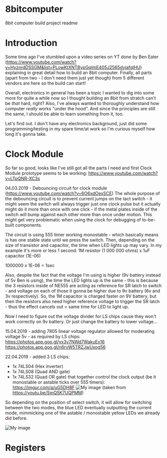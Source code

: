 # 8bitcomputer
8bit computer build project readme  

# Introduction
Some time ago I've stumbled upon a video series on YT done by Ben Eater (https://www.youtube.com/watch?v=HyznrdDSSGM&list=PLowKtXNTBypGqImE405J2565dvjafglHU) explaining in great detail how to build an 8bit computer. Finally, all parts (apart from two - I don't need them just yet though) from 5 different vendors are here so the build can start!

Overall, electronics in general has been a topic I wanted to dig into some more for quite a while now so I thought building an 8bit from stratch can't be *that* hard, right? Also, I've always wanted to thoroughly understand how computer *really* works "under the hood". And since the principles are still the same, I should be able to learn something from it, too.

Let's find out. I don't have any electronics background, just did some programming/testing in my spare time/at work so I'm curious myself how long it's gonna take.

# Clock Module
So far so good, looks like I've still got all the parts I need and first Clock Module prototype seems to be working:
https://www.youtube.com/watch?v=LTpQNR-XC3s

04.03.2019 - Debouncing circuit for clock module (https://www.youtube.com/watch?v=6O6xdOexSCE)
The whole purpose of the debouncing circuit is to prevent current jumps on the tact switch - it might seem the switch will always trigger just one clock pulse but it actually might do it more than once with one click - if the metal plates inside of the switch will bump against each other more than once under motion. This might get very problematic when using the clock for debugging of to-be-built components.

The circuit is using 555 timer working monostable - which basically means is has one stable state until we press the switch. Then, depending on the size of transistor and capacitor, the time when LED lights up may vary. In my example it's more or less 1 second:
1M resistor (1 000 000 ohms) x 1uF capacitor (1E-06)

1000000 x 1E-06 = 1sec

Also, despite the fact that the voltage I'm using is higher (9v battery instead of 5v Ben is using), the time the LED lights up is the same - this is because the 3 resistors inside of NE555 are acting as reference for SR latch to switch - and voltage on each of those it gonna be higher due to 9v battery (6v and 3v respectively). So, the 1M capacitor is charged faster on 9V battery, but then the resistors also need  higher reference voltage to trigger the SR latch - thus the effect cancels out = same time for LED to light up.

Now I need to figure out the voltage divider for LS chips cause they won't work correctly on 9v battery. Or just change the battery to lower voltage...

15.04.2019 - adding 7805 linear voltage regulator allowed for moderating voltage 5v - as required by LS chips:
https://photos.app.goo.gl/yx3v7NWd7WakuEx16
https://photos.app.goo.gl/n6rvW5TRZJwUxog56

22.04.2019 - added 3 LS chips:
  - 1x 74LS04 (Hex inverter) 
  - 1x 74LS08 (Quad AND gate) 
  - 1x 74LS32 (Quad OR gate)
that together control the clock output (be it monostable or astable ticks over 555 timers):
https://imgur.com/a/uG5DH8F
![My image](https://i.imgur.com/Z9cc8RK.png)
(taken from https://youtu.be/SmQ5K7UQPMM)

So depending on the position of select switch, it will allow for switching between the two modes, the blue LED eventually outputting the current mode, mimmicking one of the astable / monostable yellow LEDs we already did before.  

![My image](https://i.imgur.com/saG1DRD.jpg)

# Registers
